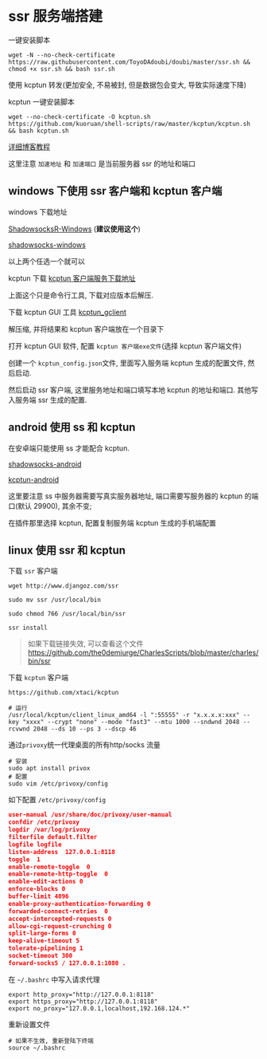 # ssr 服务端搭建

一键安装脚本

```shell
wget -N --no-check-certificate https://raw.githubusercontent.com/ToyoDAdoubi/doubi/master/ssr.sh && chmod +x ssr.sh && bash ssr.sh
```

使用 kcptun 转发(更加安全, 不易被封, 但是数据包会变大, 导致实际速度下降)

kcptun 一键安装脚本

```shell
wget --no-check-certificate -O kcptun.sh https://github.com/kuoruan/shell-scripts/raw/master/kcptun/kcptun.sh && bash kcptun.sh
```

[详细博客教程](https://visoon0012.github.io/2017/Shadowsocks/Ubuntu%E4%BD%BF%E7%94%A8KCPTUN%E4%B8%BASS%E5%8A%A0%E9%80%9F/)

这里注意 `加速地址` 和 `加速端口` 是当前服务器 ssr 的地址和端口

## windows 下使用 ssr 客户端和 kcptun 客户端

windows 下载地址

[ShadowsocksR-Windows](https://github.com/HMBSbige/ShadowsocksR-Windows) (**建议使用这个**)

[shadowsocks-windows](https://github.com/shadowsocks/shadowsocks-windows)

以上两个任选一个就可以

kcptun 下载
[kcptun 客户端服务下载地址](https://github.com/xtaci/kcptun)

上面这个只是命令行工具, 下载对应版本后解压.

下载 kcptun GUI 工具
[kcptun_gclient](https://github.com/dfdragon/kcptun_gclient)

解压缩, 并将结果和 kcptun 客户端放在一个目录下

打开 kcptun GUI 软件, 配置 `kcptun 客户端exe文件`(选择 kcptun 客户端文件)

创建一个 `kcptun_config.json`文件, 里面写入服务端 kcptun 生成的配置文件, 然后启动.

然后启动 ssr 客户端, 这里服务地址和端口填写本地 kcptun 的地址和端口. 其他写入服务端 ssr 生成的配置.

## android 使用 ss 和 kcptun

在安卓端只能使用 ss 才能配合 kcptun.

[shadowsocks-android](https://github.com/shadowsocks/shadowsocks-android)

[kcptun-android](https://github.com/shadowsocks/kcptun-android/releases)

这里要注意 ss 中服务器需要写真实服务器地址, 端口需要写服务器的 kcptun 的端口(默认 29900), 其余不变;

在插件那里选择 kcptun, 配置复制服务端 kcptun 生成的手机端配置

## linux 使用 ssr 和 kcptun

下载 `ssr` 客户端

```shell
wget http://www.djangoz.com/ssr

sudo mv ssr /usr/local/bin

sudo chmod 766 /usr/local/bin/ssr

ssr install
```

> 如果下载链接失效, 可以查看这个文件 https://github.com/the0demiurge/CharlesScripts/blob/master/charles/bin/ssr

下载 `kcptun` 客户端

`https://github.com/xtaci/kcptun`

```shell
# 运行
/usr/local/kcptun/client_linux_amd64 -l ":55555" -r "x.x.x.x:xxx" --key "xxxx" --crypt "none" --mode "fast3" --mtu 1000 --sndwnd 2048 --rcvwnd 2048 --ds 10 --ps 3 --dscp 46
```


通过`privoxy`统一代理桌面的所有http/socks 流量
```shell
# 安装
sudo apt install privox
# 配置
sudo vim /etc/privoxy/config
```

如下配置 `/etc/privoxy/config`
```json
user-manual /usr/share/doc/privoxy/user-manual
confdir /etc/privoxy
logdir /var/log/privoxy
filterfile default.filter
logfile logfile
listen-address  127.0.0.1:8118
toggle  1
enable-remote-toggle  0
enable-remote-http-toggle  0
enable-edit-actions 0
enforce-blocks 0
buffer-limit 4096
enable-proxy-authentication-forwarding 0
forwarded-connect-retries  0
accept-intercepted-requests 0
allow-cgi-request-crunching 0
split-large-forms 0
keep-alive-timeout 5
tolerate-pipelining 1
socket-timeout 300
forward-socks5 / 127.0.0.1:1080 .
```

在 `~/.bashrc` 中写入请求代理
```shell
export http_proxy="http://127.0.0.1:8118"
export https_proxy="http://127.0.0.1:8118"
export no_proxy="127.0.0.1,localhost,192.168.124.*"
```

重新设置文件
```shell
# 如果不生效, 重新登陆下终端
source ~/.bashrc
```

